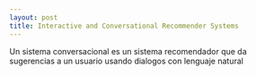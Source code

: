 ```yaml
---
layout: post
title: Interactive and Conversational Recommender Systems
---
```



Un sistema conversacional es un sistema recomendador que da sugerencias a un usuario usando dialogos con lenguaje natural 
